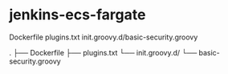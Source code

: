 # jenkins-ecs-fargate

Dockerfile
plugins.txt
init.groovy.d/basic-security.groovy

.
├── Dockerfile
├── plugins.txt
└── init.groovy.d/
    └── basic-security.groovy




